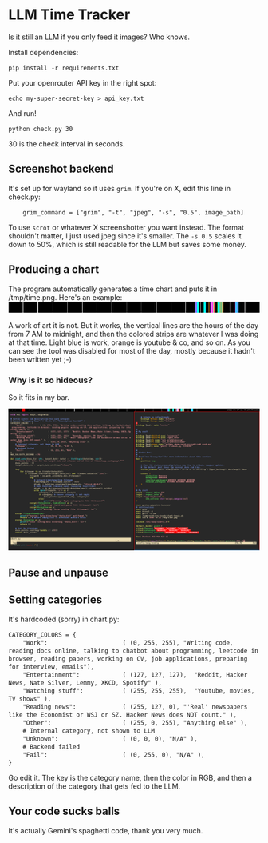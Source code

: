 # LLM Time Tracker
Is it still an LLM if you only feed it images? Who knows.

Install dependencies:
```
pip install -r requirements.txt
```

Put your openrouter API key in the right spot:
```
echo my-super-secret-key > api_key.txt
```

And run!
```
python check.py 30
```

30 is the check interval in seconds.

## Screenshot backend
It's set up for wayland so it uses `grim`. If you're on X, edit this line in check.py:

```
    grim_command = ["grim", "-t", "jpeg", "-s", "0.5", image_path]
```

To use `scrot` or whatever X screenshotter you want instead. The format
shouldn't matter, I just used jpeg since it's smaller. The `-s 0.5` scales it
down to 50%, which is still readable for the LLM but saves some money.

## Producing a chart
The program automatically generates a time chart and puts it in /tmp/time.png.
Here's an example:
![epic sreenie](https://github.com/nschweitz/time-tracker/blob/e120f8dc6223c049165ff3e7724cae6dc1ca85d9/example.png)

A work of art it is not. But it works, the vertical lines are the hours of the
day from 7 AM to midnight, and then the colored strips are whatever I was doing
at that time. Light blue is work, orange is youtube & co, and so on. As you can
see the tool was disabled for most of the day, mostly because it hadn't been
written yet ;-)

### Why is it so hideous?
So it fits in my bar.

![full screenshot](https://github.com/nschweitz/time-tracker/blob/b2522936be4eaefb1d05185b107e65107d175bde/bar.png)

## Pause and unpause

## Setting categories
It's hardcoded (sorry) in chart.py:
```
CATEGORY_COLORS = {
    "Work":                     ( (0, 255, 255), "Writing code, reading docs online, talking to chatbot about programming, leetcode in browser, reading papers, working on CV, job applications, preparing for interview, emails"),
    "Entertainment":            ( (127, 127, 127),  "Reddit, Hacker News, Nate Silver, Lemmy, XKCD, Spotify" ),
    "Watching stuff":           ( (255, 255, 255),  "Youtube, movies, TV shows" ),
    "Reading news":             ( (255, 127, 0), "'Real' newspapers like the Economist or WSJ or SZ. Hacker News does NOT count." ),
    "Other":                    ( (255, 0, 255), "Anything else" ),
    # Internal category, not shown to LLM
    "Unknown":                  ( (0, 0, 0), "N/A" ),
    # Backend failed
    "Fail":                     ( (0, 255, 0), "N/A" ),
}
```

Go edit it. The key is the category name, then the color in RGB, and then a
description of the category that gets fed to the LLM.

## Your code sucks balls
It's actually Gemini's spaghetti code, thank you very much.
